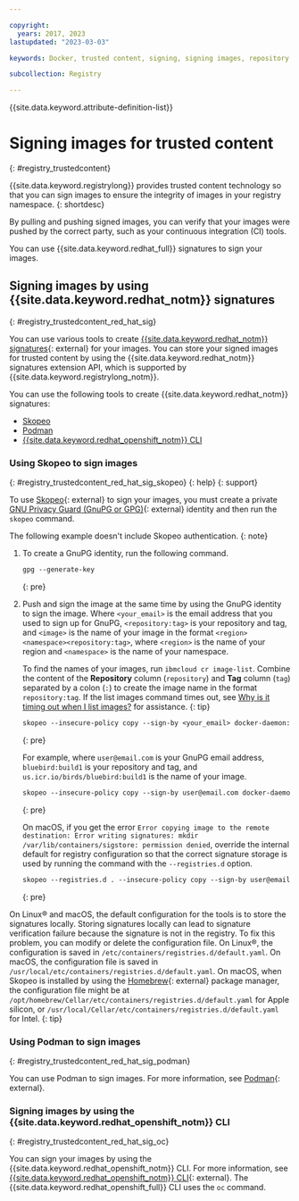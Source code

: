 ```yaml
---

copyright:
  years: 2017, 2023
lastupdated: "2023-03-03"

keywords: Docker, trusted content, signing, signing images, repository keys, trust, revoking trust, signing key, skopeo, podman, Red Hat signatures, sign images, images, signatures, cli

subcollection: Registry

---
```


{{site.data.keyword.attribute-definition-list}}

# Signing images for trusted content
{: #registry_trustedcontent}

{{site.data.keyword.registrylong}} provides trusted content technology so that you can sign images to ensure the integrity of images in your registry namespace.
{: shortdesc}

By pulling and pushing signed images, you can verify that your images were pushed by the correct party, such as your continuous integration (CI) tools.

You can use {{site.data.keyword.redhat_full}} signatures to sign your images.

## Signing images by using {{site.data.keyword.redhat_notm}} signatures
{: #registry_trustedcontent_red_hat_sig}

You can use various tools to create [{{site.data.keyword.redhat_notm}} signatures](https://www.redhat.com/en/blog/container-image-signing){: external} for your images. You can store your signed images for trusted content by using the {{site.data.keyword.redhat_notm}} signatures extension API, which is supported by {{site.data.keyword.registrylong_notm}}.

You can use the following tools to create {{site.data.keyword.redhat_notm}} signatures:

- [Skopeo](#registry_trustedcontent_red_hat_sig_skopeo)
- [Podman](#registry_trustedcontent_red_hat_sig_podman)
- [{{site.data.keyword.redhat_openshift_notm}} CLI](#registry_trustedcontent_red_hat_sig_oc)

### Using Skopeo to sign images
{: #registry_trustedcontent_red_hat_sig_skopeo}
{: help}
{: support}

To use [Skopeo](https://github.com/containers/skopeo){: external} to sign your images, you must create a private [GNU Privacy Guard (GnuPG or GPG)](https://gnupg.org/){: external} identity and then run the `skopeo` command.

The following example doesn't include Skopeo authentication.
{: note}

1. To create a GnuPG identity, run the following command.

    ```txt
    gpg --generate-key
    ```
    {: pre}

2. Push and sign the image at the same time by using the GnuPG identity to sign the image. Where `<your_email>` is the email address that you used to sign up for GnuPG, `<repository:tag>` is your repository and tag, and `<image>` is the name of your image in the format `<region><namespace><repository:tag>`, where `<region>` is the name of your region and `<namespace>` is the name of your namespace.

    To find the names of your images, run `ibmcloud cr image-list`. Combine the content of the **Repository** column (`repository`) and **Tag** column (`tag`) separated by a colon (`:`) to create the image name in the format `repository:tag`. If the list images command times out, see [Why is it timing out when I list images?](/docs/Registry?topic=Registry-troubleshoot-image-timeout) for assistance.
    {: tip}

    ```txt
    skopeo --insecure-policy copy --sign-by <your_email> docker-daemon:<repository:tag> docker://<image>
    ```
    {: pre}

    For example, where `user@email.com` is your GnuPG email address, `bluebird:build1` is your repository and tag, and `us.icr.io/birds/bluebird:build1` is the name of your image.

    ```txt
    skopeo --insecure-policy copy --sign-by user@email.com docker-daemon:bluebird:build1 docker://us.icr.io/birds/bluebird:build1
    ```
    {: pre}

    On macOS, if you get the error `Error copying image to the remote destination: Error writing signatures: mkdir /var/lib/containers/sigstore: permission denied`, override the internal default for registry configuration so that the correct signature storage is used by running the command with the `--registries.d` option.

    ```txt
    skopeo --registries.d . --insecure-policy copy --sign-by user@email.com docker-daemon:us.icr.io/birds/bluebird:build1 docker://us.icr.io/birds/bluebird:build1
    ```
    {: pre}

On Linux&reg; and macOS, the default configuration for the tools is to store the signatures locally. Storing signatures locally can lead to signature verification failure because the signature is not in the registry. To fix this problem, you can modify or delete the configuration file. On Linux&reg;, the configuration is saved in `/etc/containers/registries.d/default.yaml`. On macOS, the configuration file is saved in `/usr/local/etc/containers/registries.d/default.yaml`. On macOS, when Skopeo is installed by using the [Homebrew](https://brew.sh/){: external} package manager, the configuration file might be at `/opt/homebrew/Cellar/etc/containers/registries.d/default.yaml` for Apple silicon, or `/usr/local/Cellar/etc/containers/registries.d/default.yaml` for Intel.
{: tip}

### Using Podman to sign images
{: #registry_trustedcontent_red_hat_sig_podman}

You can use Podman to sign images. For more information, see [Podman](https://podman.io/){: external}.

### Signing images by using the {{site.data.keyword.redhat_openshift_notm}} CLI
{: #registry_trustedcontent_red_hat_sig_oc}

You can sign your images by using the {{site.data.keyword.redhat_openshift_notm}} CLI. For more information, see [{{site.data.keyword.redhat_openshift_notm}} CLI](https://docs.openshift.com/container-platform/3.11/admin_guide/image_signatures.html){: external}. The {{site.data.keyword.redhat_openshift_full}} CLI uses the `oc` command.
